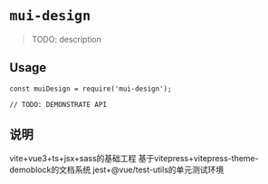 # `mui-design`

> TODO: description

## Usage

```
const muiDesign = require('mui-design');

// TODO: DEMONSTRATE API
```

## 说明
vite+vue3+ts+jsx+sass的基础工程
基于vitepress+vitepress-theme-demoblock的文档系统
jest+@vue/test-utils的单元测试环境


